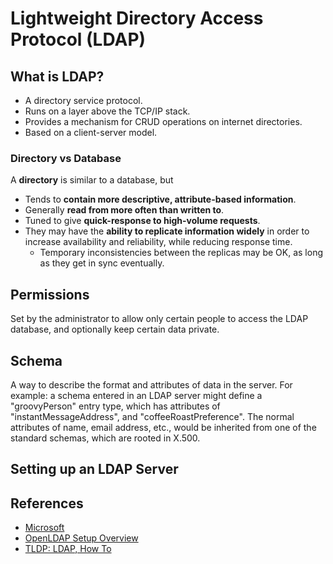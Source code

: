 # Lightweight Directory Access Protocol (LDAP)


## What is LDAP?

* A directory service protocol.
* Runs on a layer above the TCP/IP stack.
* Provides a mechanism for CRUD operations on internet directories.
* Based on a client-server model.

### Directory vs Database

A **directory** is similar to a database, but
- Tends to **contain more descriptive, attribute-based information**.
- Generally **read from more often than written to**.
- Tuned to give **quick-response to high-volume requests**.
- They may have the **ability to replicate information widely** in order to increase availability and reliability, while reducing response time.
    - Temporary inconsistencies between the replicas may be OK, as long as they get in sync eventually.


## Permissions

Set by the administrator to allow only certain people to access the LDAP database, and optionally keep certain data private.

## Schema

A way to describe the format and attributes of data in the server. For example: a schema entered in an LDAP server might define a "groovyPerson" entry type, which has attributes of "instantMessageAddress", and "coffeeRoastPreference". The normal attributes of name, email address, etc., would be inherited from one of the standard schemas, which are rooted in X.500.


## Setting up an LDAP Server




## References

* [Microsoft](https://msdn.microsoft.com/en-us/library/windows/desktop/aa367008)
* [OpenLDAP Setup Overview](https://www.centos.org/docs/5/html/Deployment_Guide-en-US/s1-ldap-quickstart.html)
* [TLDP: LDAP, How To](http://www.tldp.org/HOWTO/LDAP-HOWTO/index.html)
